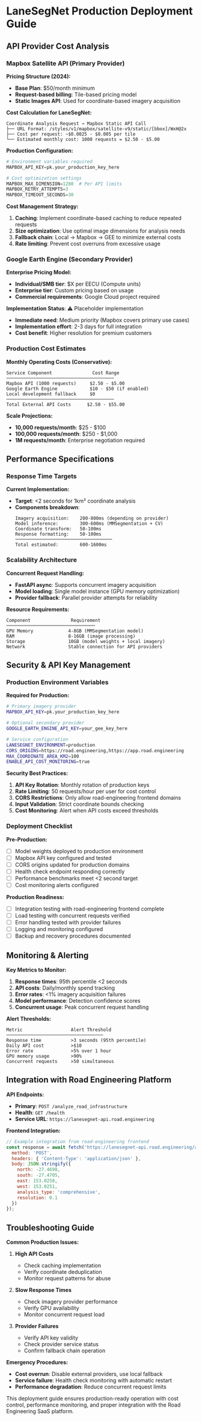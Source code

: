 # LaneSegNet Production Deployment Guide

## API Provider Cost Analysis

### Mapbox Satellite API (Primary Provider)

**Pricing Structure (2024):**
- **Base Plan**: $50/month minimum
- **Request-based billing**: Tile-based pricing model
- **Static Images API**: Used for coordinate-based imagery acquisition

**Cost Calculation for LaneSegNet:**
```
Coordinate Analysis Request → Mapbox Static API Call
├── URL Format: /styles/v1/mapbox/satellite-v9/static/[bbox]/WxH@2x
├── Cost per request: ~$0.0025 - $0.005 per tile
└── Estimated monthly cost: 1000 requests = $2.50 - $5.00
```

**Production Configuration:**
```python
# Environment variables required
MAPBOX_API_KEY=pk.your_production_key_here

# Cost optimization settings
MAPBOX_MAX_DIMENSION=1280  # Per API limits
MAPBOX_RETRY_ATTEMPTS=3
MAPBOX_TIMEOUT_SECONDS=30
```

**Cost Management Strategy:**
1. **Caching**: Implement coordinate-based caching to reduce repeated requests
2. **Size optimization**: Use optimal image dimensions for analysis needs
3. **Fallback chain**: Local → Mapbox → GEE to minimize external costs
4. **Rate limiting**: Prevent cost overruns from excessive usage

### Google Earth Engine (Secondary Provider)

**Enterprise Pricing Model:**
- **Individual/SMB tier**: $X per EECU (Compute units)
- **Enterprise tier**: Custom pricing based on usage
- **Commercial requirements**: Google Cloud project required

**Implementation Status**: ⚠️ Placeholder implementation
- **Immediate need**: Medium priority (Mapbox covers primary use cases)
- **Implementation effort**: 2-3 days for full integration
- **Cost benefit**: Higher resolution for premium customers

### Production Cost Estimates

**Monthly Operating Costs (Conservative):**
```
Service Component               Cost Range
────────────────────────────────────────
Mapbox API (1000 requests)     $2.50 - $5.00
Google Earth Engine            $10 - $50 (if enabled)
Local development fallback     $0
────────────────────────────────────────
Total External API Costs      $2.50 - $55.00
```

**Scale Projections:**
- **10,000 requests/month**: $25 - $100
- **100,000 requests/month**: $250 - $1,000
- **1M requests/month**: Enterprise negotiation required

## Performance Specifications

### Response Time Targets

**Current Implementation:**
- **Target**: <2 seconds for 1km² coordinate analysis
- **Components breakdown**:
  ```
  Imagery acquisition:    200-800ms (depending on provider)
  Model inference:        300-600ms (MMSegmentation + CV)
  Coordinate transform:   50-100ms
  Response formatting:    50-100ms
  ────────────────────────────────────
  Total estimated:        600-1600ms
  ```

### Scalability Architecture

**Concurrent Request Handling:**
- **FastAPI async**: Supports concurrent imagery acquisition
- **Model loading**: Single model instance (GPU memory optimization)
- **Provider fallback**: Parallel provider attempts for reliability

**Resource Requirements:**
```
Component               Requirement
─────────────────────────────────
GPU Memory             4-8GB (MMSegmentation model)
RAM                    8-16GB (image processing)
Storage                10GB (model weights + local imagery)
Network                Stable connection for API providers
```

## Security & API Key Management

### Production Environment Variables

**Required for Production:**
```bash
# Primary imagery provider
MAPBOX_API_KEY=pk.your_production_key_here

# Optional secondary provider
GOOGLE_EARTH_ENGINE_API_KEY=your_gee_key_here

# Service configuration
LANESEGNET_ENVIRONMENT=production
CORS_ORIGINS=https://road.engineering,https://app.road.engineering
MAX_COORDINATE_AREA_KM2=100
ENABLE_API_COST_MONITORING=true
```

**Security Best Practices:**
1. **API Key Rotation**: Monthly rotation of production keys
2. **Rate Limiting**: 50 requests/hour per user for cost control
3. **CORS Restrictions**: Only allow road-engineering frontend domains
4. **Input Validation**: Strict coordinate bounds checking
5. **Cost Monitoring**: Alert when API costs exceed thresholds

### Deployment Checklist

**Pre-Production:**
- [ ] Model weights deployed to production environment
- [ ] Mapbox API key configured and tested
- [ ] CORS origins updated for production domains
- [ ] Health check endpoint responding correctly
- [ ] Performance benchmarks meet <2 second target
- [ ] Cost monitoring alerts configured

**Production Readiness:**
- [ ] Integration testing with road-engineering frontend complete
- [ ] Load testing with concurrent requests verified
- [ ] Error handling tested with provider failures
- [ ] Logging and monitoring configured
- [ ] Backup and recovery procedures documented

## Monitoring & Alerting

**Key Metrics to Monitor:**
1. **Response times**: 95th percentile <2 seconds
2. **API costs**: Daily/monthly spend tracking
3. **Error rates**: <1% imagery acquisition failures
4. **Model performance**: Detection confidence scores
5. **Concurrent usage**: Peak concurrent request handling

**Alert Thresholds:**
```
Metric                  Alert Threshold
────────────────────────────────────
Response time           >3 seconds (95th percentile)
Daily API cost          >$10
Error rate              >5% over 1 hour
GPU memory usage        >90%
Concurrent requests     >50 simultaneous
```

## Integration with Road Engineering Platform

**API Endpoints:**
- **Primary**: `POST /analyze_road_infrastructure`
- **Health**: `GET /health`
- **Service URL**: `https://lanesegnet-api.road.engineering`

**Frontend Integration:**
```javascript
// Example integration from road-engineering frontend
const response = await fetch('https://lanesegnet-api.road.engineering/analyze_road_infrastructure', {
  method: 'POST',
  headers: { 'Content-Type': 'application/json' },
  body: JSON.stringify({
    north: -27.4698,
    south: -27.4705, 
    east: 153.0258,
    west: 153.0251,
    analysis_type: 'comprehensive',
    resolution: 0.1
  })
});
```

## Troubleshooting Guide

**Common Production Issues:**

1. **High API Costs**
   - Check caching implementation
   - Verify coordinate deduplication
   - Monitor request patterns for abuse

2. **Slow Response Times**
   - Check imagery provider performance
   - Verify GPU availability
   - Monitor concurrent request load

3. **Provider Failures**
   - Verify API key validity
   - Check provider service status
   - Confirm fallback chain operation

**Emergency Procedures:**
- **Cost overrun**: Disable external providers, use local fallback
- **Service failure**: Health check monitoring with automatic restart
- **Performance degradation**: Reduce concurrent request limits

This deployment guide ensures production-ready operation with cost control, performance monitoring, and proper integration with the Road Engineering SaaS platform.